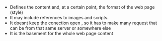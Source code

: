 - Defines the content and, at a certain point, the format of the web page (style)
- It may include references to images and scripts. 
- It doesnt keep the conection open , so it has to make many request that can be from that same server or somewhere else
-  It is the basement for the whole web page content